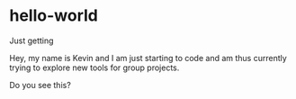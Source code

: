 # hello-world
Just getting

Hey, my name is Kevin and I am just starting to code and am thus currently trying to explore new tools for group projects.

Do you see this?

